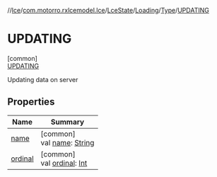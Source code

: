 //[lce](../../../../../../index.md)/[com.motorro.rxlcemodel.lce](../../../../index.md)/[LceState](../../../index.md)/[Loading](../../index.md)/[Type](../index.md)/[UPDATING](index.md)

# UPDATING

[common]\
[UPDATING](index.md)

Updating data on server

## Properties

| Name | Summary |
|---|---|
| [name](index.md#-372974862%2FProperties%2F-702262346) | [common]<br>val [name](index.md#-372974862%2FProperties%2F-702262346): [String](https://kotlinlang.org/api/latest/jvm/stdlib/kotlin/-string/index.html) |
| [ordinal](index.md#-739389684%2FProperties%2F-702262346) | [common]<br>val [ordinal](index.md#-739389684%2FProperties%2F-702262346): [Int](https://kotlinlang.org/api/latest/jvm/stdlib/kotlin/-int/index.html) |
